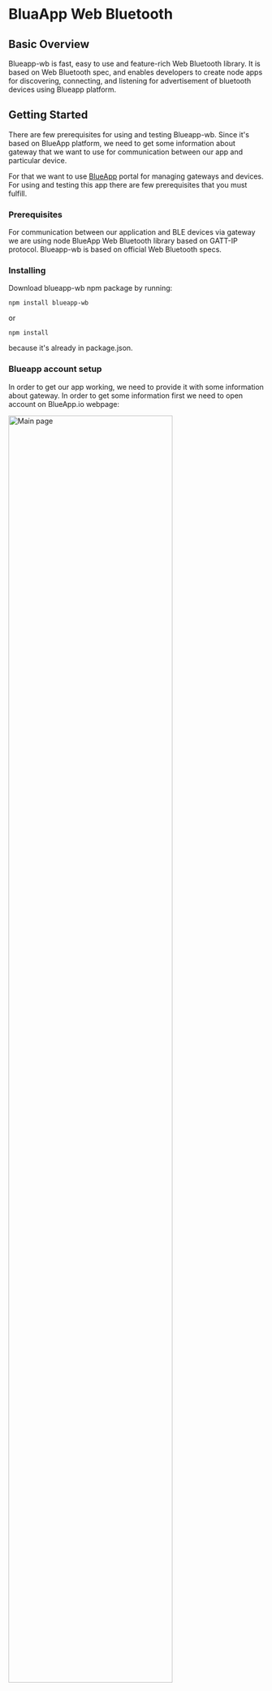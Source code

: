 # BluaApp Web Bluetooth

## Basic Overview
Blueapp-wb is fast, easy to use and feature-rich Web Bluetooth library. It is based on Web Bluetooth spec, and enables developers to create node apps for discovering, connecting, and listening for advertisement of bluetooth devices using Blueapp platform.

## Getting Started

There are few prerequisites for using and testing Blueapp-wb. Since it's based on BlueApp platform, we need to get some information about gateway that we want to use for communication between our app and particular device.

For that we want to use [BlueApp](http://blueapp.io) portal for managing gateways and devices.
For using and testing this app there are few prerequisites that you must fulfill.

### Prerequisites

For communication between our application and BLE devices via gateway we are using node BlueApp Web Bluetooth library based on GATT-IP protocol. Blueapp-wb is based on official Web Bluetooth specs.

### Installing

Download blueapp-wb npm package by running:

```
npm install blueapp-wb
```

or

```
npm install
```

because it's already in package.json.

### Blueapp account setup

In order to get our app working, we need to provide it with some information about gateway. In order to get some information first we need to open account on BlueApp.io webpage:

<img src="https://github.com/blueappio/blueappio.github.io/blob/master/images/mainpage.png" width="80%" alt="Main page"/>

<!-- ![](https://github.com/rajicdalibor/webBluetoothTest/blob/master/images/mainpage.JPG | width=100 "Blueapp main page") -->

After getting new account, we are able to open just our new organization, but at this point we are unable to see any of the gateways assigned to that organization. For testing purposes we can switch to some existing organization with already attached gateway with nearby bluetooth devices.
In order to join particular organization, we need owner's invitation. To get that please send email with invitation request to Blueapp team and you will get one in short term. From organizations where we are marked as admin, we can invite other users to join by sending them invitation.

Now, with gateway available, we can test some of the applications listed in main application menu. Eventually we can add our new application to our organization and use it with our gateways.

For development and testing our new app on local machine, we need gateway's token, which tells application to which gateway it should connect for scanning for BLE devices.
Selecting My Devices tab you can check all the gateways that are connected to particular organization. We can click on particular organization to open gateway's details. On gateway's details page we can find Client Token that we need for our app.

<img src="https://github.com/blueappio/blueappio.github.io/blob/master/images/gatewaydetails.png" width="80%" alt="Gateway details"/>

## Starting the app

Now we have our app setup and our gateway's token, and we can start the app and test it.
Since we are building node application, we are starting it by with command node ourApp.js. There are two ways we can pass gateway's token that we get from Blueapp. One is storing gateway's token into environment variable as "token", or passing token argument when starting the app (node ourApp.js gatewaytoken).


### Requesting device
The main part of the application starts with navigator.bluetooth.requestDevice() promise function. According to Web Bluetooth we are using this function to search for devices that matches option parameters passed. In this case we passed manufacturerData that we want to match.

```javascript
var options = {
    filters: [{manufacturerData: {0x1019:{}}}],
    optionalServices: [CURRENT_SERVICE_UUID],
    acceptAllDevices: false
};
```

We can also pass the name, namePrefix, serviceData or services in filters object. Because we are listening for data advertisement, all this data that we want to match must be advertised by the device without connecting to it. We can also set acceptAllDevices to true, if we want to get first device that we get advertisement from.

### Connect

After getting device as a response from requestDevice(), most common thing we want to do is to connect to it. We can do that by calling promise function device.gatt.connect(). When connected to a device we are able to check for services. We can use only services that we passed in filters and optionalServices. Otherwise it will return typeError.

So, after getting server as a response from connect() function, we are calling server.getPrimaryService() with service uuid as a parameter. In return we get service.

From this point we can check for service characteristic with getCharacteristic() promise function. Again we are passing characteristic uuid as a parameter. Now that we have characteristic, we can either read value, write value, start notifications and listen for event or get characteristic descriptor. For read/write we use readValue() and writeValue() promise functions (byteArray response/argument). For notifications we use startNotifications() promise function, and then we should listen for 'characteristicvaluechanged' event to get readouts from device on every value change. Response is in byteArray format, so we need to parse it.

For checking for characteristic descriptor we are using getDescriptor() promise function with passed descriptor uuid. Getting that we can read and write value on it using readValue() and writeValue() promise functions. Response or argument should be in byteArray format.

```javascript
...
navigator.bluetooth.requestDevice(options)
        .then(function(device) {
            console.log('> Found ' + device.name);
            console.log('Connecting to GATT Server...');
            wbdevice = device;
            // Connecting on device
            return wbdevice.gatt.connect()
                .then(function (server) {
                    // Getting primary service from device with passed uuid
                    return server.getPrimaryService(CURRENT_SERVICE_UUID)
                        .then(function (service) {
                            // Getting characteristic from service with passed uuid
                            return service.getCharacteristic(CURRENT_UUID)
                                .then(function (characteristic) {
                                    // Storing in global variable
                                    deviceChar = characteristic;
                                    // Starting notifications on characteristic
                                    return characteristic.startNotifications()
                                        .then(function () {
                                            // Listening for event
                                            characteristic.addEventListener('characteristicvaluechanged', function (event) {
                                                var readoutBuffer = event.target.value.buffer;
                                                // Parsing readout data
                                                var readoutValue = parseCharacteristicValue(readoutBuffer);
                                                console.log(readoutValue);
                                            });
                                        });
                                })
                        })
                 })
            // Error handling
            }).catch(onError);
...
```

### Watch for advertisement

Second thing we can do is just to listen for advertisement from device without connecting to it. As a return from requestDevice(), if gateway finds device that is matching with passed options we get device object. Getting that, we can connect to that device (if that is available) with device.gatt.connect() function, or we can continuously listen for advertisement from that particular device with device.watchAdvertisements() function. Following that, we have to subscribe to "advertisementreceived" event, and as a return, every time device emits new advertisement we are catching it.

From the device as a return we get manufacturerData, and it's in ByteArray format. So we need to add some parsing function to get some meaningful data. In this case we have our helper function for that (getDataFromMfr()).

In case we want to stop watching for advertisement we can call unwatchAdvertisements() function.

```javascript
    navigator.bluetooth.requestDevice(options)
        .then(function (device) {
            console.log('> Found ' + device.name + ' matched to', device);
            console.log('Connecting to GATT Server...');
            wbdevice = device;
            // Starting to watch for advertisement
            wbdevice.watchAdvertisements();
            // Listening for event from requested device
            wbdevice.addEventListener('advertisementreceived', function (event) {
                // Getting data from manufacturerData map
                var data = event.manufacturerData.get(0x1019);
                // Converting byte array to hex string
                var result = arrayBufferToHexString(data);
                // Parsing hex string into meaningful data (using sensor's instructions)
                getDataFromMfr(result);
            });
        }).catch(onError);
```



### Supported features

Besides requesting for device, Web Bluetooth gives us ability to continuously scan for nearby devices, with passed parameters by calling requestLEScan() promise function. This feature is not yet supported in official Google Web Bluetooth, and in Blueapp.io it is supported based on official Web Bluetooth specs. Therefore, it is subject to change.

Again we have to prepare options object with three possible parameters: filters, acceptAllAdvertisement and keepRepeatedDevices. Like in requestDevice, filter can contain name, namePrefix, services, manufacturerData and serviceData. Setting acceptAllDevices to true we should get advertisement from all devices. If we set keepRepeatedDevices to false we should get advertisement from same device only once.

After calling requestLEScan() promise function, if it finds any device that matches with passed filter, we can attach eventListener to navigator.bluetooth object in order to get advertised device data. We can parse it to get some meaningful data.

```javascript
navigator.bluetooth.requestLEScan({
  filters: [{manufacturerData: {0x1019: {}}}],
  options: {
    keepRepeatedDevices: true,
  }
}).then(function() {
  navigator.bluetooth.addEventListener('advertisementreceived', function(event) {
    var data = event.manufacturerData.get(0x1019);
    var result = arrayBufferToHexString(data);
    getDataFromMfr(result);
  });
})
```



### Adding application to Blueapp

When we get our application ready we can add it on Blueapp portal in our organization.

Let's open our organization in organizations tab. There we can see all the organization that we are subscribed to, and we can list organization's apps.

<img src="https://github.com/blueappio/blueappio.github.io/blob/master/images/organization.png" width="80%" alt="Organization"/>

Before we can add app to our organization, we have to post our app on some domain service, and set application's url to applications page. (You can upload it on your github account)

<img src="https://github.com/blueappio/blueappio.github.io/blob/master/images/applicationsetup.png" width="80%" alt="Application setup"/>

It's also required to add some device filter (uuid or name).

Now we can see our application listed on main page and use from there.

## More information

For more GATT protocol information check [GATT](https://www.bluetooth.com/specifications/gatt/generic-attributes-overview).

If you need more information about Web Bluetooth visit official [page](https://webbluetoothcg.github.io/web-bluetooth).



